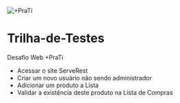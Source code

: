 ![+PraTi](https://user-images.githubusercontent.com/86569498/130333501-7e0ae555-27b1-4321-a883-6f2e7311ee85.png)
# Trilha-de-Testes
Desafio Web +PraTi
- Acessar o site ServeRest
- Criar um novo usuário não sendo administrador
- Adicionar um produto a Lista
- Validar a existência deste produto na Lista de Compras

